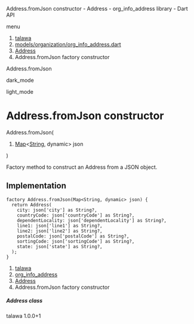 




Address.fromJson constructor - Address - org\_info\_address library - Dart API







menu

1. [talawa](../../index.html)
2. [models/organization/org\_info\_address.dart](../../file-___home_harshil_Desktop_open-source_palisadoes_talawa_lib_models_organization_org_info_address/)
3. [Address](../../file-___home_harshil_Desktop_open-source_palisadoes_talawa_lib_models_organization_org_info_address/Address-class.html)
4. Address.fromJson factory constructor

Address.fromJson


dark\_mode

light\_mode




# Address.fromJson constructor


Address.fromJson(

1. [Map](https://api.flutter.dev/flutter/dart-core/Map-class.html)<[String](https://api.flutter.dev/flutter/dart-core/String-class.html), dynamic> json

)

Factory method to construct an Address from a JSON object.


## Implementation

```
factory Address.fromJson(Map<String, dynamic> json) {
  return Address(
    city: json['city'] as String?,
    countryCode: json['countryCode'] as String?,
    dependentLocality: json['dependentLocality'] as String?,
    line1: json['line1'] as String?,
    line2: json['line2'] as String?,
    postalCode: json['postalCode'] as String?,
    sortingCode: json['sortingCode'] as String?,
    state: json['state'] as String?,
  );
}
```

 


1. [talawa](../../index.html)
2. [org\_info\_address](../../file-___home_harshil_Desktop_open-source_palisadoes_talawa_lib_models_organization_org_info_address/)
3. [Address](../../file-___home_harshil_Desktop_open-source_palisadoes_talawa_lib_models_organization_org_info_address/Address-class.html)
4. Address.fromJson factory constructor

##### Address class





talawa
1.0.0+1







